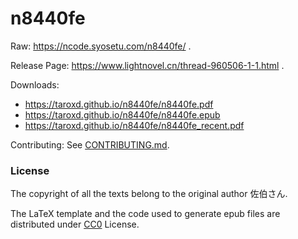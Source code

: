 n8440fe
===

Raw: <https://ncode.syosetu.com/n8440fe/> .

Release Page: <https://www.lightnovel.cn/thread-960506-1-1.html> .

Downloads:
* <https://taroxd.github.io/n8440fe/n8440fe.pdf>
* <https://taroxd.github.io/n8440fe/n8440fe.epub>
* <https://taroxd.github.io/n8440fe/n8440fe_recent.pdf>

Contributing: See [CONTRIBUTING.md](https://github.com/taroxd/n8440fe/blob/master/CONTRIBUTING.md).

### License

The copyright of all the texts belong to the original author 佐伯さん.

The LaTeX template and the code used to generate epub files are distributed under [CC0](https://creativecommons.org/share-your-work/public-domain/cc0/) License.
